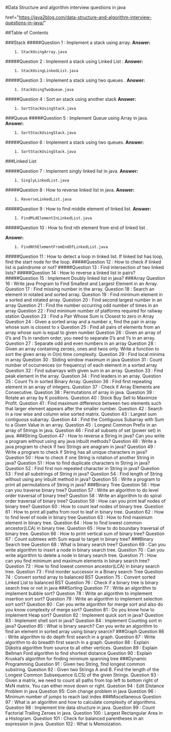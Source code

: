 #Data Structure and algorithm interview questions in java

href="https://java2blog.com/data-structure-and-algorithm-interview-questions-in-java/"


##Table of Contents

###Stack
#####Question 1  : Implement a stack using array. 
____Answer:____ 
        
        1. StackUsingArray.java 
    
#####Question 2  : Implement a stack using Linked List :
____Answer:____ 
        
        1. StackUsingLinkedList.java
    
#####Question 3 :  Implement a stack using two queues .
____Answer:____ 
        
        1. StackUsingTwoQueue.java

#####Question 4 : Sort an stack using another stack
____Answer:____ 
        
        1. SortStackUsingStack.java
    
###Queue
#####Question 5 :  Implement Queue using Array in java.
____Answer:____ 
        
        1. SortStackUsingStack.java
    
#####Question 6 :  Implement a stack using two queues.
____Answer:____ 
        
        1. SortStackUsingStack.java

###Linked List
        
#####Question 7 : Implement singly linked list in java.
____Answer:____ 
        
        1. SinglyLinkedList.java
        
#####Question 8 : How to reverse linked list in java.
____Answer:____ 
        
        1. ReverseLinkedList.java

#####Question 9 : How to find middle element of linked list.
____Answer:____ 
        
        1. FindMidElementInLinkedList.java

#####Question 10 : How to find nth element from end of linked list .

____Answer:____ 
        
        1. FindNthElementFromEndOfLinkedList.java

#####Question 11 : How to detect a loop in linked list. If linked list has loop, find the start node for the loop.
#####Question 12 : How to check if linked list is palindrome or not?
#####Question 13 :  Find intersection of two linked lists?
#####Question 14 :  How to reverse a linked list in pairs?
#####Question 15 :  Implement Doubly linked list in java?
###Array
        Question 16 : Write java Program to Find Smallest and Largest Element in an Array.
        Question 17 : Find missing number in the array.
        Question 18 : Search an element in rotated and sorted array.
        Question 19 : Find minimum element in a sorted and rotated array.
        Question 20 : Find second largest number in an array
        Question 21 : Find the number occurring odd number of times in an array
        Question 22 : Find minimum number of platforms required for railway station
        Question 23 : Find a Pair Whose Sum is Closest to zero in Array
        Question 24 : Given a sorted array and a number x, find the pair in array whose sum is closest to x
        Question 25 : Find all pairs of elements from an array whose sum is equal to given number
        Question 26 : Given an array of 0’s and 1’s in random order, you need to separate 0’s and 1’s in an array.
        Question 27 : Separate odd and even numbers in an array
        Question 28 : Given an array containing zeroes, ones and twos only. Write a function to sort the given array in O(n) time complexity.
        Question 29 : Find local minima in array
        Question 30 : Sliding window maximum in java
        Question 31 : Count number of occurrences (or frequency) of each element in a sorted array
        Question 32 : Find subarrays with given sum in an array.
        Question 33 : Find peak element in the array.
        Question 34 : Find leaders in an array.
        Question 35 : Count 1’s in sorted Binary Array.
        Question 36 : Find first repeating element in an array of integers.
        Question 37 : Check if Array Elements are Consecutive.
        Question 38 : Permutations of array in java.
        Question 39 : Rotate an array by K positions.
        Question 40 : Stock Buy Sell to Maximize Profit.
        Question 41 : Find maximum difference between two elements such that larger element appears after the smaller number.
        Question 42 : Search in a row wise and column wise sorted matrix.
        Question 43 : Largest sum contiguous subarray.
        Question 44 : Find the Contiguous Subarray with Sum to a Given Value in an array.
        Question 45 : Longest Common Prefix in an array of Strings in java.
        Question 46 : Find all subsets of set (power set) in java.
###String
        Question 47 : How to reverse a String in java? Can you write a program without using any java inbuilt methods?
        Question 48 : Write a java program to check if two Strings are anagram in java?
        Question 49 : Write a program to check if String has all unique characters in java?
        Question 50 : How to check if one String is rotation of another String in java?
        Question 51 : How to find duplicate characters in String in java?
        Question 52 : Find first non repeated character in String in java?
        Question 53 : Find all substrings of String in java?
        Question 54 : Find length of String without using any inbuilt method in java?
        Question 55 : Write a program to print all permutations of String in java?
###Binary Tree
        Question 56 : How can you traverse binary tree?
        Question 57 : Write an algorithm to do level order traversal of binary tree?
        Question 58 :  Write an algorithm to do spiral order traversal of binary tree?
        Question 59 : How can you print leaf nodes of binary tree?
        Question 60 : How to count leaf nodes of binary tree.
        Question 61 : How to print all paths from root to leaf in binary tree.
        Question 62 : How to find level of node in binary tree
        Question 63 : How to find maximum element in binary tree.
        Question 64 : How to find lowest common ancestor(LCA) in binary tree.
        Question 65 : How to do boundary traversal of binary tree.
        Question 66 : How to print vertical sum of binary tree?
        Question 67 : Count subtrees with Sum equal to target in binary tree?
###Binary Search tree
        Question 68 : What is binary search tree?
        Question 69 : Can you write algorithm to insert a node in binary search tree.
        Question 70 : Can you write algorithm to delete a node in binary search tree.
        Question 71 :  How can you find minimum and maximum elements in binary search tree?
        Question 72 : How to find lowest common ancestor(LCA) in binary search tree.
        Question 73 : Find inorder successor in a Binary search Tree
        Question 74 : Convert sorted array to balanced BST
        Question 75 : Convert sorted Linked List to balanced BST
        Question 76 : Check if a binary tree is binary search tree or not in java
###Sorting
        Question 77 : Write an algorithm to implement bubble sort?
        Question 78 : Write an algorithm to implement insertion sort sort?
        Question 79 : Write an algorithm to implement selection sort sort?
        Question 80 : Can you write algorithm for merge sort and also do you know complexity of merge sort?
        Question 81 : Do you know how to implement Heap sort?
        Question 82 : Implement quick sort in java?
        Question 83 : Implement shell sort in java?
        Question 84 : Implement Counting sort in java?
        Question 85 : What is binary search? Can you write an algorithm to find an element in sorted array using binary search?
###Graph
        Question 86 : Write algorithm to do depth first search in a graph.
        Question 87 : Write algorithm to do breadth first search in a graph.
        Question 88 : Explain Dijkstra algorithm from source to all other vertices.
        Question 89 : Explain Bellman Ford algorithm to find shortest distance
        Question 90 : Explain Kruskal’s algorithm for finding minimum spanning tree
###Dynamic Programming
        Question 91 : Given two String, find longest common substring.
        Question 92 : Given two Strings A and B. Find the length of the Longest Common Subsequence (LCS) of the given Strings.
        Question 93 : Given a matrix, we need to count all paths from top left to bottom right of MxN matrix. You can either move down or right.
        Question 94 : Edit Distance Problem in java
        Question 95: Coin change problem in java
        Question 96 : Minimum number of jumps to reach last index
###Miscellaneous
        Question 97 : What is an algorithm and how to calculate complexity of algorithms.
        Question 98 : Implement trie data structure in java.
        Question 99 : Count Factorial Trailing Zeroes in java.
        Question 100 : Largest Rectangular Area in a Histogram.
        Question 101 : Check for balanced parentheses in an expression in java.
        Question 102 : What is Memoization.
